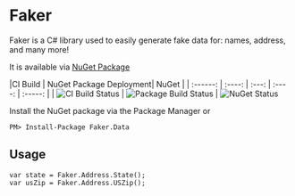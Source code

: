 # Faker
Faker is a C# library used to easily generate fake data for: names, address, and many more!

It is available via [NuGet Package](https://www.nuget.org/packages/Faker.Data/)


|CI Build | NuGet Package Deployment| NuGet |
| :------: | :----: | :---: | :----: | :-----: |
| ![CI Build Status](https://ferm.visualstudio.com/DefaultCollection/_apis/public/build/definitions/c55f9b7a-25b6-4f2e-8b7e-b1c8345d9344/10/badge) | ![Package Build Status](https://ferm.visualstudio.com/DefaultCollection/_apis/public/build/definitions/c55f9b7a-25b6-4f2e-8b7e-b1c8345d9344/11/badge) | ![NuGet Status](https://img.shields.io/nuget/v/Faker.Data.svg)

Install the NuGet package via the Package Manager or
```
PM> Install-Package Faker.Data
```
## Usage
```
var state = Faker.Address.State();
var usZip = Faker.Address.USZip();
```



